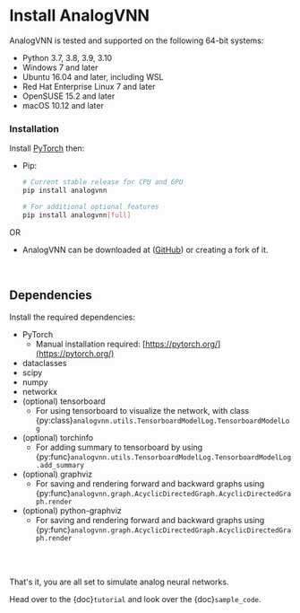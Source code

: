 # Install AnalogVNN

AnalogVNN is tested and supported on the following 64-bit systems:

- Python 3.7, 3.8, 3.9, 3.10
- Windows 7 and later
- Ubuntu 16.04 and later, including WSL
- Red Hat Enterprise Linux 7 and later
- OpenSUSE 15.2 and later
- macOS 10.12 and later

### Installation

Install [PyTorch](https://pytorch.org/) then:

- Pip:
  ```bash
  # Current stable release for CPU and GPU
  pip install analogvnn
  
  # For additional optional features
  pip install analogvnn[full]
  ```

OR

- AnalogVNN can be downloaded at ([GitHub](https://github.com/Vivswan/AnalogVNN)) or creating a
  fork of it.

<br>

## Dependencies

Install the required dependencies:

- PyTorch
  - Manual installation required: [https://pytorch.org/](https://pytorch.org/)
- dataclasses
- scipy
- numpy
- networkx
- (optional) tensorboard
  - For using tensorboard to visualize the network, with class
    {py:class}`analogvnn.utils.TensorboardModelLog.TensorboardModelLog`
- (optional) torchinfo
  - For adding summary to tensorboard by using
    {py:func}`analogvnn.utils.TensorboardModelLog.TensorboardModelLog.add_summary`
- (optional) graphviz
  - For saving and rendering forward and backward graphs using
    {py:func}`analogvnn.graph.AcyclicDirectedGraph.AcyclicDirectedGraph.render`
- (optional) python-graphviz
  - For saving and rendering forward and backward graphs using
    {py:func}`analogvnn.graph.AcyclicDirectedGraph.AcyclicDirectedGraph.render`

<br>
<br>

That's it, you are all set to simulate analog neural networks.

Head over to the {doc}`tutorial` and look over the {doc}`sample_code`.
